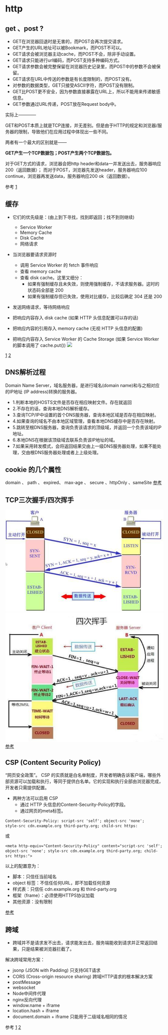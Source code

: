 # http

## get 、post ?

- GET在浏览器回退时是无害的，而POST会再次提交请求。
- GET产生的URL地址可以被Bookmark，而POST不可以。
- GET请求会被浏览器主动cache，而POST不会，除非手动设置。
- GET请求只能进行url编码，而POST支持多种编码方式。
- GET请求参数会被完整保留在浏览器历史记录里，而POST中的参数不会被保留。
- GET请求在URL中传送的参数是有长度限制的，而POST没有。
- 对参数的数据类型，GET只接受ASCII字符，而POST没有限制。
- GET比POST更不安全，因为参数直接暴露在URL上，所以不能用来传递敏感信息。
- GET参数通过URL传递，POST放在Request body中。

实际上————

GET和POST本质上就是TCP连接，并无差别。但是由于HTTP的规定和浏览器/服务器的限制，导致他们在应用过程中体现出一些不同。

两者有一个最大的区别就是——

**GET产生一个TCP数据包；POST产生两个TCP数据包。**

对于GET方式的请求，浏览器会把http header和data一并发送出去，服务器响应200（返回数据）；
而对于POST，浏览器先发送header，服务器响应100 continue，浏览器再发送data，服务器响应200 ok（返回数据）。

参考
[1](https://mp.weixin.qq.com/s?__biz=MzI3NzIzMzg3Mw==&amp;mid=100000054&amp;idx=1&amp;sn=71f6c214f3833d9ca20b9f7dcd9d33e4#rd)

## 缓存
- 它们的优先级是：(由上到下寻找，找到即返回；找不到则继续)
    - Service Worker
    - Memory Cache
    - Disk Cache
    - 网络请求

- 当浏览器要请求资源时
    - 调用 Service Worker 的 fetch 事件响应
    - 查看 memory cache
    - 查看 disk cache。这里又细分：
        - 如果有强制缓存且未失效，则使用强制缓存，不请求服务器。这时的状态码全部是 200
        - 如果有强制缓存但已失效，使用对比缓存，比较后确定 304 还是 200

- 发送网络请求，等待网络响应
- 把响应内容存入 disk cache (如果 HTTP 头信息配置可以存的话)
- 把响应内容的引用存入 memory cache (无视 HTTP 头信息的配置)
- 把响应内容存入 Service Worker 的 Cache Storage (如果 Service Worker 的脚本调用了 cache.put())
![](https://user-gold-cdn.xitu.io/2020/4/3/17140208a7a34c56?imageslim)

[1](https://juejin.im/post/5c22ee806fb9a049fb43b2c5)
[2](https://www.jianshu.com/p/54cc04190252)

## DNS解析过程
Domain Name Server，域名服务器，是进行域名(domain name)和与之相对应的IP地址 (IP address)转换的服务器。

- 1.判断本地的HOSTS文件是否存在相应映射文件。存在就返回
- 2.不存在的话，查询本地DNS解析缓存。
- 3.查询TCP/IP中设置的首个DNS服务器，查询本地区域是否存在相应映射。
- 4.如果查询的域名不由本地区域管理，查看本地DNS缓存中是否存在映射。
- 5.跳转至根DNS服务器，查询负责该请求的顶级域，并返回一个负责该域的IP地址。
- 6.本地DNS在根据该顶级域去联系负责该IP地址的域。
- 7.如果采用转发模式，会将返回结果交由上一级DNS服务器处理，如果不能处理，交由根DNS服务器处理或者上上级处理。

## cookie 的几个属性
domain 、 path 、 expired、 max-age 、 secure 、httpOnly 、sameSite
[参考](https://juejin.im/post/5e718ecc6fb9a07cda098c2d#heading-2)

## TCP三次握手/四次挥手
![](../../../../static/three-handshake.png)
![](../../../../static/four-wave.png)
[参考](https://baijiahao.baidu.com/s?id=1654225744653405133&wfr=spider&for=pc)

## CSP (Content Security Policy)
“网页安全政策”。
CSP 的实质就是白名单制度，开发者明确告诉客户端，哪些外部资源可以加载和执行，等同于提供白名单。它的实现和执行全部由浏览器完成，开发者只需提供配置。
- 两种方法可以启用 CSP
    - 通过 HTTP 头信息的Content-Security-Policy的字段。
    - 通过网页的meta标签。
```
Content-Security-Policy: script-src 'self'; object-src 'none';
style-src cdn.example.org third-party.org; child-src https:
```
或  
```
<meta http-equiv="Content-Security-Policy" content="script-src 'self'; object-src 'none'; style-src cdn.example.org third-party.org; child-src https:">
```
以上的配置意为：
- 脚本：只信任当前域名
- object 标签：不信任任何URL，即不加载任何资源
- 样式表：只信任 cdn.example.org 和 third-party.org
- 框架（frame）：必须使用HTTPS协议加载
- 其他资源：没有限制

[参考](http://www.ruanyifeng.com/blog/2016/09/csp.html)

## 跨域
- 跨域并不是请求发不出去，请求能发出去，服务端能收到请求并正常返回结果，只是结果被浏览器拦截了。

解决跨域常用方案：
- jsonp (JSON with Padding) 只支持GET请求
- CORS (Cross-origin resource sharing) 跨域HTTP请求的根本解决方案
- postMessage
- websocket
- Node中间件代理
- nginx反向代理
- window.name + iframe
- location.hash + iframe
- document.domain + iframe 只能用于二级域名相同的情况

参考
[1](https://juejin.im/post/5c23993de51d457b8c1f4ee1)
[2](https://www.pandashen.com/2018/06/11/20180611010638/)